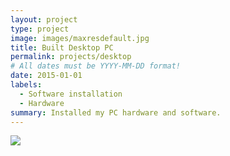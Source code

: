```yaml
---
layout: project
type: project
image: images/maxresdefault.jpg
title: Built Desktop PC
permalink: projects/desktop
# All dates must be YYYY-MM-DD format!
date: 2015-01-01
labels:
  - Software installation
  - Hardware
summary: Installed my PC hardware and software.
---
```


<div class="ui small rounded images">
  <img class="ui image" src="../images/micromouse-robot.png">
</div>

